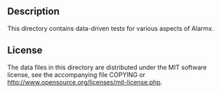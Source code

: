 Description
------------

This directory contains data-driven tests for various aspects of Alarmx.

License
--------

The data files in this directory are distributed under the MIT software
license, see the accompanying file COPYING or
http://www.opensource.org/licenses/mit-license.php.

